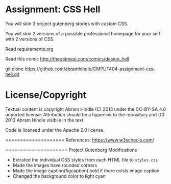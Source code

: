 Assignment: CSS Hell
====================

You will skin 3 project gutenberg stories with custom CSS.

You will skin 2 versions of a possible professional homepage for your
self with 2 versions of CSS.

Read requirements.org

Read this comic http://theoatmeal.com/comics/design_hell

git clone https://github.com/abramhindle/CMPUT404-assignment-css-hell.git

License/Copyright
=================

Textual content is copyright Abram Hindle (C) 2013 under the CC-BY-SA
4.0 unported license. Attribution should be a hyperlink to the
repository and (C) 2013 Abram Hindle visibile in the text.

Code is licensed under the Apache 2.0 license.

====================
References:
https://www.w3schools.com/

=====================
Project Gutenberg Modifications
- Extrated the individual CSS styles from each HTML file to `styles.css`
- Made the images have rounded corners
- Made the image caption(figcaption) bold if there exists image caption 
- Changed the background color to light cyan